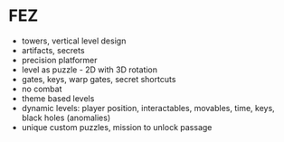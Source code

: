 # FEZ

- towers, vertical level design
- artifacts, secrets
- precision platformer
- level as puzzle - 2D with 3D rotation
- gates, keys, warp gates, secret shortcuts
- no combat
- theme based levels
- dynamic levels: player position, interactables, movables, time, keys, black holes (anomalies)
- unique custom puzzles, mission to unlock passage